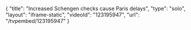 {
    "title": "Increased Schengen checks cause Paris delays",
    "type": "solo",
    "layout": "iframe-static",
    "videoId": "123195947",
    "url": "\/tvpembed\/123195947"
}